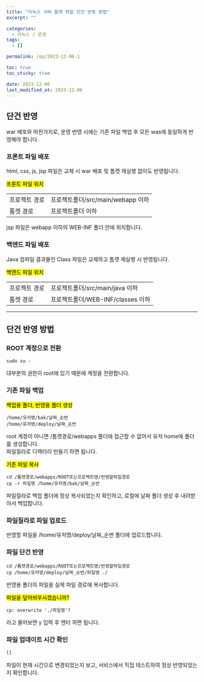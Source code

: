 ```yaml
---
title: "리눅스 서버 톰캣 파일 단건 반영 방법"
excerpt: ""

categories:
  - 리눅스 / 운영
tags:
  - []

permalink: /op/2023-12-06-1

toc: true
toc_sticky: true

date: 2023-12-06
last_modified_at: 2023-12-06
---
```


## 단건 반영

war 배포와 마찬가지로, 운영 반영 시에는 기존 파일 백업 후 모든 was에 동일하게 반영해야 합니다.

### 프론트 파일 배포
html, css, js, jsp 파일은 교체 시 war 배포 및 톰캣 재실행 없이도 반영됩니다.

<mark>프론트 파일 위치</mark>
<table>
  <tbody>
    <tr>
      <td>프로젝트 경로</td>
      <td>프로젝트폴더/src/main/webapp 이하</td>
    </tr>
    <tr>
      <td>톰캣 경로</td>
      <td>프로젝트폴더 이하</td>
    </tr>
  </tbody> 
</table>
jsp 파일은 webapp 이하의 WEB-INF 폴더 안에 위치합니다.

### 백엔드 파일 배포
Java 컴파일 결과물인 Class 파일은 교체하고 톰캣 재실행 시 반영됩니다.  


<mark>백엔드 파일 위치</mark>
<table>
  <tbody>
    <tr>
      <td>프로젝트 경로</td>
      <td>프로젝트폴더/src/main/java 이하</td>
    </tr>
    <tr>
      <td>톰캣 경로</td>
      <td>프로젝트폴더/WEB-INF/classes 이하</td>
    </tr>
  </tbody> 
</table>

---

## 단건 반영 방법

### ROOT 계정으로 전환
```
sudo su -
```
대부분의 권한이 root에 있기 때문에 계정을 전환합니다.

### 기존 파일 백업
<mark>백업용 폴더, 반영용 폴더 생성</mark>
```
/home/유저명/bak/날짜_순번
/home/유저명/deploy/날짜_순번
```
root 계정이 아니면 /톰캣경로/webapps 폴더에 접근할 수 없어서 유저 home에 폴더를 생성합니다.  
파일질라로 디렉터리 만들기 하면 됩니다.

<mark>기존 파일 복사</mark>
```
cd /톰캣경로/webapps/ROOT또는프로젝트명/반영할파일경로
cp -r 파일명 /home/유저명/bak/날짜_순번
```
파일질라로 백업 폴더에 정상 복사되었는지 확인하고, 로컬에 날짜 폴더 생성 후 내려받아서 백업합니다.

### 파일질라로 파일 업로드
반영할 파일을 /home/유저명/deploy/날짜_순번 폴더에 업로드합니다.

### 파일 단건 반영
```
cd /톰캣경로/webapps/ROOT또는프로젝트명/반영할파일경로
cp /home/유저명/deploy/날짜_순번/파일명 ./
```
반영용 폴더의 파일을 실제 파일 경로에 복사합니다.

<mark>파일을 덮어씌우시겠습니까?</mark>
```
cp: overwrite './파일명'?
```
라고 물어보면 y 입력 후 엔터 하면 됩니다.

### 파일 업데이트 시간 확인
```
ll
```
파일이 현재 시간으로 변경되었는지 보고, 서비스에서 직접 테스트하여 정상 반영되었는지 확인합니다.
